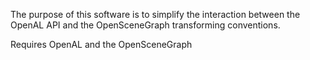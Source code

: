 The purpose of this software is to simplify the interaction between the OpenAL API and the OpenSceneGraph transforming conventions.

Requires OpenAL and the OpenSceneGraph